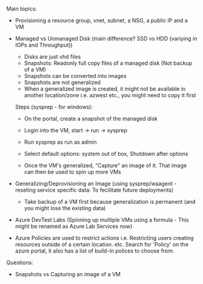 Main topics:

* Provisioning a resource group, vnet, subnet, a NSG, a public IP and a VM  
* Managed vs Unmanaged Disk (main difference? SSD vs HDD (variying in IOPs and Throughput))  
    * Disks are just vhd files  
    * Snapshots: Readonly full copy files of a managed disk (Not backup of a VM)  
    * Snapshots can be converted into images  
    * Snapshots are not generalized  
    * When a generalized image is created, it might not be available in another location/zone i.e. azwest etc., you might need to copy it first    

    Steps (sysprep - for windows):  
    * On the portal, create a snapshot of the managed disk  
    * Login into the VM, start -> run -> sysprep  
    * Run sysprep as run as admin  
    * Select default options: system out of box, Shutdown after options  

    * Once the VM's generalized, "Capture" an image of it. That image can then be used to spin up more VMs  
* Generalizing/Deprovisioning an Image (using sysprep/waagent - reseting service specific data: To fecilitate future deployments)  
    * Take backup of a VM first because generalization is permanent (and you might lose the existing data)  
* Azure DevTest Labs (Spinning up multiple VMs using a formula - This might be renamed as Azure Lab Services now)  
* Azure Policies are used to restrict actions i.e. Restricting users creating resources outside of a certain location. etc. Search for 'Policy' on the azure portal, it also has a list of build-in polices to choose from.



Questions:  
* Snapshots vs Capturing an image of a VM